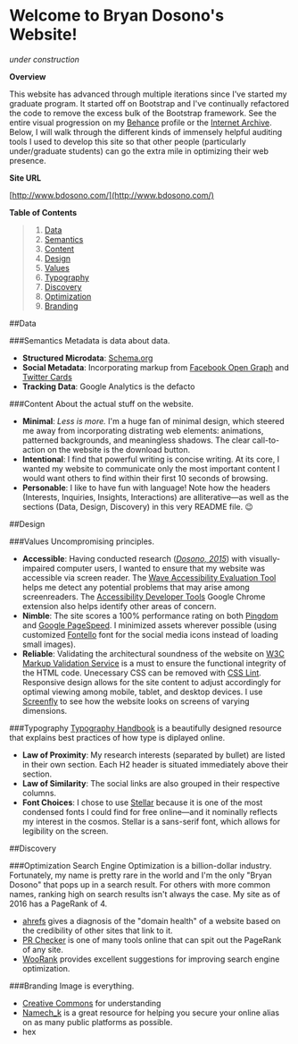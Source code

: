 # Welcome to Bryan Dosono's Website!
*under construction*

**Overview**

This website has advanced through multiple iterations since I've started my graduate program. It started off on Bootstrap and I've continually refactored the code to remove the excess bulk of the Bootstrap framework. See the entire visual progression on my [Behance](https://www.behance.net/gallery/38857453/Personal-Website) profile or the [Internet Archive](https://web.archive.org/web/*/http://www.bdosono.com/). Below, I will walk through the different kinds of immensely helpful auditing tools I used to develop this site so that other people (particularly under/graduate students) can go the extra mile in optimizing their web presence.

**Site URL**

[http://www.bdosono.com/](http://www.bdosono.com/)

**Table of Contents**

> 1. [Data](#data)
>  1. [Semantics](#semantics)
>  2. [Content](#content)
> 2. [Design](#design)
>  1. [Values](#values)
>  2. [Typography](#typography)
> 3. [Discovery](#discovery)
>  1. [Optimization](#optimization)
>  2. [Branding](#branding)

##Data

###Semantics
Metadata is data about data. 
+ **Structured Microdata**: [Schema.org](http://schema.org/)
+ **Social Metadata**: Incorporating markup from [Facebook Open Graph](https://developers.facebook.com/docs/sharing/webmasters) and [Twitter Cards](https://dev.twitter.com/cards/overview)
+ **Tracking Data**: Google Analytics is the defacto 

###Content
About the actual stuff on the website.
+ **Minimal**: _Less is more._ I'm a huge fan of minimal design, which steered me away from incorporating distrating web elements: animations, patterned backgrounds, and meaningless shadows. The clear call-to-action on the website is the download button. 
+ **Intentional**: I find that powerful writing is concise writing. At its core, I wanted my website to communicate only the most important content I would want others to find within their first 10 seconds of browsing.
+ **Personable**: I like to have fun with language! Note how the headers (Interests, Inquiries, Insights, Interactions) are alliterative—as well as the sections (Data, Design, Discovery) in this very README file. :wink:

##Design 

###Values
Uncompromising principles.
+ **Accessible**: Having conducted research ([*Dosono, 2015*](https://www.usenix.org/system/files/conference/soups2015/soups15-paper-dosono.pdf)) with visually-impaired computer users, I wanted to ensure that my website was accessible via screen reader. The [Wave Accessibility Evaluation Tool](http://wave.webaim.org/report#/http://www.bdosono.com/) helps me detect any potential problems that may arise among screenreaders. The [Accessibility Developer Tools](https://chrome.google.com/webstore/detail/accessibility-developer-t/fpkknkljclfencbdbgkenhalefipecmb) Google Chrome extension also helps identify other areas of concern. 
+ **Nimble**: The site scores a 100% performance rating on both [Pingdom](https://tools.pingdom.com/#!/bGotxy/http://www.bdosono.com/) and [Google PageSpeed](https://developers.google.com/speed/pagespeed/insights/?url=http%3A%2F%2Fwww.bdosono.com%2F). I minimized assets wherever possible (using customized [Fontello](http://fontello.com/) font for the social media icons instead of loading small images).
+ **Reliable**: Validating the architectural soundness of the website on [W3C Markup Validation Service](https://validator.w3.org/) is a must to ensure the functional integrity of the HTML code. Unecessary CSS can be removed with [CSS Lint](http://csslint.net/). Responsive design allows for the site content to adjust accordingly for optimal viewing among mobile, tablet, and desktop devices. I use [Screenfly](http://quirktools.com/screenfly/#u=http%3A//www.bdosono.com/&w=1024&h=600&s=1) to see how the website looks on screens of varying dimensions.

###Typography
[Typography Handbook](http://typographyhandbook.com/) is a beautifully designed resource that explains best practices of how type is diplayed online. 
+ **Law of Proximity**: My research interests (separated by bullet) are listed in their own section. Each H2 header is situated immediately above their section.
+ **Law of Similarity**: The social links are also grouped in their respective columns.
+ **Font Choices**: I chose to use [Stellar](http://pangrampangram.com/stellar.html) because it is one of the most condensed fonts I could find for free online—and it nominally reflects my interest in the cosmos. Stellar is a sans-serif font, which allows for legibility on the screen.

##Discovery

###Optimization
Search Engine Optimization is a billion-dollar industry. Fortunately, my name is pretty rare in the world and I'm the only "Bryan Dosono" that pops up in a search result. For others with more common names, ranking high on search results isn't always the case.  My site as of 2016 has a PageRank of 4. 
+ [ahrefs](https://ahrefs.com/) gives a diagnosis of the "domain health" of a website based on the credibility of other sites that link to it.
+ [PR Checker](http://www.prchecker.info/) is one of many tools online that can spit out the PageRank of any site.
+ [WooRank](https://www.woorank.com/) provides excellent suggestions for improving search engine optimization.

###Branding
Image is everything.
+ [Creative Commons](https://creativecommons.org/) for understanding 
+ [Namech_k](https://namechk.com/) is a great resource for helping you secure your online alias on as many public platforms as possible. 
+ hex

